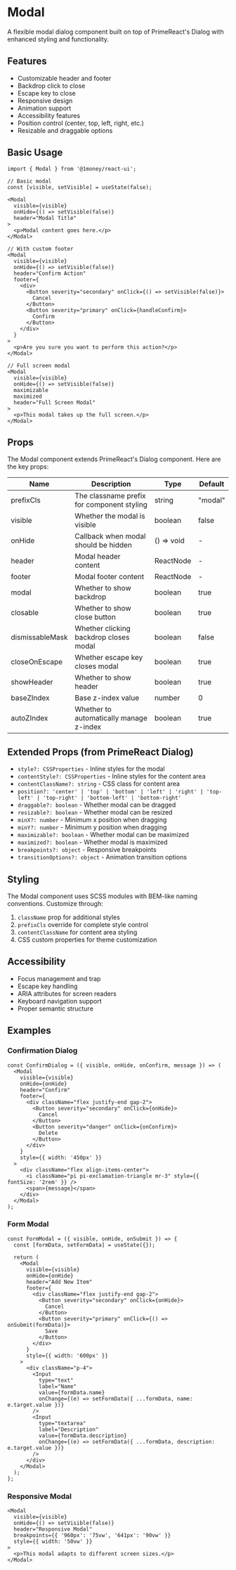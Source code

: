 # Modal

A flexible modal dialog component built on top of PrimeReact's Dialog with enhanced styling and functionality.

## Features

- Customizable header and footer
- Backdrop click to close
- Escape key to close
- Responsive design
- Animation support
- Accessibility features
- Position control (center, top, left, right, etc.)
- Resizable and draggable options

## Basic Usage

```tsx
import { Modal } from '@1money/react-ui';

// Basic modal
const [visible, setVisible] = useState(false);

<Modal 
  visible={visible} 
  onHide={() => setVisible(false)}
  header="Modal Title"
>
  <p>Modal content goes here.</p>
</Modal>

// With custom footer
<Modal
  visible={visible}
  onHide={() => setVisible(false)}
  header="Confirm Action"
  footer={
    <div>
      <Button severity="secondary" onClick={() => setVisible(false)}>
        Cancel
      </Button>
      <Button severity="primary" onClick={handleConfirm}>
        Confirm
      </Button>
    </div>
  }
>
  <p>Are you sure you want to perform this action?</p>
</Modal>

// Full screen modal
<Modal
  visible={visible}
  onHide={() => setVisible(false)}
  maximizable
  maximized
  header="Full Screen Modal"
>
  <p>This modal takes up the full screen.</p>
</Modal>
```

## Props

The Modal component extends PrimeReact's Dialog component. Here are the key props:

| Name | Description | Type | Default |
| --- | --- | --- | --- |
| prefixCls | The classname prefix for component styling | string | "modal" |
| visible | Whether the modal is visible | boolean | false |
| onHide | Callback when modal should be hidden | () => void | - |
| header | Modal header content | ReactNode | - |
| footer | Modal footer content | ReactNode | - |
| modal | Whether to show backdrop | boolean | true |
| closable | Whether to show close button | boolean | true |
| dismissableMask | Whether clicking backdrop closes modal | boolean | false |
| closeOnEscape | Whether escape key closes modal | boolean | true |
| showHeader | Whether to show header | boolean | true |
| baseZIndex | Base z-index value | number | 0 |
| autoZIndex | Whether to automatically manage z-index | boolean | true |

## Extended Props (from PrimeReact Dialog)

- `style?: CSSProperties` - Inline styles for the modal
- `contentStyle?: CSSProperties` - Inline styles for the content area  
- `contentClassName?: string` - CSS class for content area
- `position?: 'center' | 'top' | 'bottom' | 'left' | 'right' | 'top-left' | 'top-right' | 'bottom-left' | 'bottom-right'`
- `draggable?: boolean` - Whether modal can be dragged
- `resizable?: boolean` - Whether modal can be resized
- `minX?: number` - Minimum x position when dragging
- `minY?: number` - Minimum y position when dragging
- `maximizable?: boolean` - Whether modal can be maximized
- `maximized?: boolean` - Whether modal is maximized
- `breakpoints?: object` - Responsive breakpoints
- `transitionOptions?: object` - Animation transition options

## Styling

The Modal component uses SCSS modules with BEM-like naming conventions. Customize through:

1. `className` prop for additional styles
2. `prefixCls` override for complete style control
3. `contentClassName` for content area styling
4. CSS custom properties for theme customization

## Accessibility

- Focus management and trap
- Escape key handling
- ARIA attributes for screen readers
- Keyboard navigation support
- Proper semantic structure

## Examples

### Confirmation Dialog
```tsx
const ConfirmDialog = ({ visible, onHide, onConfirm, message }) => (
  <Modal
    visible={visible}
    onHide={onHide}
    header="Confirm"
    footer={
      <div className="flex justify-end gap-2">
        <Button severity="secondary" onClick={onHide}>
          Cancel
        </Button>
        <Button severity="danger" onClick={onConfirm}>
          Delete
        </Button>
      </div>
    }
    style={{ width: '450px' }}
  >
    <div className="flex align-items-center">
      <i className="pi pi-exclamation-triangle mr-3" style={{ fontSize: '2rem' }} />
      <span>{message}</span>
    </div>
  </Modal>
);
```

### Form Modal
```tsx
const FormModal = ({ visible, onHide, onSubmit }) => {
  const [formData, setFormData] = useState({});
  
  return (
    <Modal
      visible={visible}
      onHide={onHide}
      header="Add New Item"
      footer={
        <div className="flex justify-end gap-2">
          <Button severity="secondary" onClick={onHide}>
            Cancel
          </Button>
          <Button severity="primary" onClick={() => onSubmit(formData)}>
            Save
          </Button>
        </div>
      }
      style={{ width: '600px' }}
    >
      <div className="p-4">
        <Input
          type="text"
          label="Name"
          value={formData.name}
          onChange={(e) => setFormData({ ...formData, name: e.target.value })}
        />
        <Input
          type="textarea"
          label="Description"
          value={formData.description}
          onChange={(e) => setFormData({ ...formData, description: e.target.value })}
        />
      </div>
    </Modal>
  );
};
```

### Responsive Modal
```tsx
<Modal
  visible={visible}
  onHide={() => setVisible(false)}
  header="Responsive Modal"
  breakpoints={{ '960px': '75vw', '641px': '90vw' }}
  style={{ width: '50vw' }}
>
  <p>This modal adapts to different screen sizes.</p>
</Modal>
```
